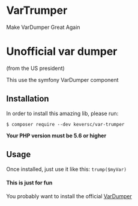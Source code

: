 VarTrumper
===================
Make VarDumper Great Again

# Unofficial var dumper
(from the US president)

This use the symfony VarDumper component

## Installation
In order to install this amazing lib, please run:

```
$ composer require --dev keversc/var-trumper
```

**Your PHP version must be 5.6 or higher**

## Usage
Once installed, just use it like this: `trump($myVar)`

#### This is just for fun
You probably want to install the official [VarDumper](https://github.com/symfony/var-dumper)
